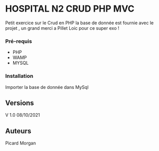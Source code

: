 # HOSPITAL N2 CRUD PHP MVC


Petit exercice sur le Crud en PHP la base de donnée est fournie avec le projet , un grand merci a Pillet Loic pour ce super exo !

### Pré-requis

- PHP
- WAMP
- MYSQL

### Installation

Importer la base de donnée dans MySql


## Versions
V 1.0 08/10/2021

## Auteurs
Picard Morgan

